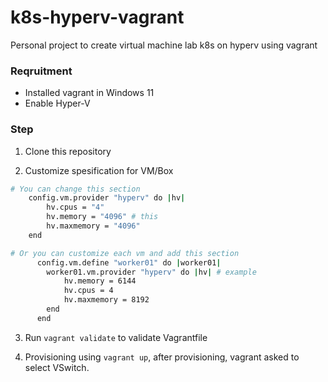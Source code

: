 ﻿# k8s-hyperv-vagrant

Personal project to create virtual machine lab k8s on hyperv using vagrant

### Reqruitment

- Installed vagrant in Windows 11
- Enable Hyper-V

### Step

1. Clone this repository

2. Customize spesification for VM/Box

```sh
# You can change this section
    config.vm.provider "hyperv" do |hv|
        hv.cpus = "4" 
        hv.memory = "4096" # this
        hv.maxmemory = "4096" 
    end

# Or you can customize each vm and add this section
      config.vm.define "worker01" do |worker01|
        worker01.vm.provider "hyperv" do |hv| # example
            hv.memory = 6144 
            hv.cpus = 4
            hv.maxmemory = 8192
        end
      end
```

3. Run `vagrant validate` to validate Vagrantfile

4. Provisioning using `vagrant up`, after provisioning, vagrant asked to select VSwitch.

